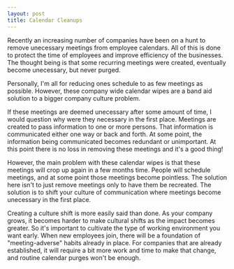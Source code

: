```yaml
---
layout: post
title: Calendar Cleanups
---
```


Recently an increasing number of companies have been on a hunt to remove unecessary meetings from employee calendars. All of this is done to protect the time of employees and improve efficiency of the businesses. The thought being is that some recurring meetings were created, eventually become unecessary, but never purged.

Personally, I'm all for reducing ones schedule to as few meetings as possible. However, these company wide calendar wipes are a band aid solution to a bigger company culture problem.

If these meetings are deemed unecessary after some amount of time, I would question why were they necessary in the first place. Meetings are created to pass information to one or more persons. That information is communicated either one way or back and forth. At some point, the information being communicated becomes redundant or unimportant. At this point there is no loss in removing these meetings and it's a good thing!

However, the main problem with these calendar wipes is that these meetings will crop up again in a few months time. People will schedule meetings, and at some point those meetings become pointless. The solution here isn't to just remove meetings only to have them be recreated. The solution is to shift your culture of communication where meetings become unecessary in the first place.

Creating a culture shift is more easily said than done. As your company grows, it becomes harder to make cultural shifts as the impact becomes greater. So it's important to cultivate the type of working environment you want early. When new employees join, there will be a foundation of "meeting-adverse" habits already in place. For companies that are already established, it will require a bit more work and time to make that change, and routine calendar purges won't be enough.
